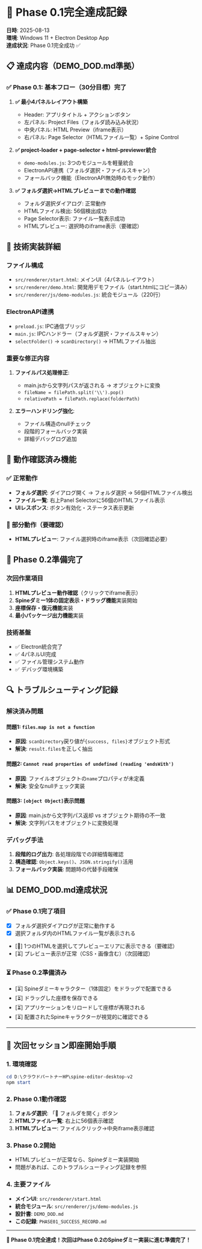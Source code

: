 # 🎉 Phase 0.1完全達成記録

**日時**: 2025-08-13  
**環境**: Windows 11 + Electron Desktop App  
**達成状況**: Phase 0.1完全成功 ✅

## 📋 **達成内容（DEMO_DOD.md準拠）**

### ✅ **Phase 0.1: 基本フロー（30分目標）完了**

1. **✅ 最小4パネルレイアウト構築**
   - Header: アプリタイトル + アクションボタン
   - 左パネル: Project Files（フォルダ読み込み状況）
   - 中央パネル: HTML Preview（iframe表示）
   - 右パネル: Page Selector（HTMLファイル一覧）+ Spine Control

2. **✅ project-loader + page-selector + html-previewer統合**
   - `demo-modules.js`: 3つのモジュールを軽量統合
   - ElectronAPI連携（フォルダ選択・ファイルスキャン）
   - フォールバック機能（ElectronAPI無効時のモック動作）

3. **✅ フォルダ選択→HTMLプレビューまでの動作確認**
   - フォルダ選択ダイアログ: 正常動作
   - HTMLファイル検出: 56個検出成功
   - Page Selector表示: ファイル一覧表示成功
   - HTMLプレビュー: 選択時のiframe表示（要確認）

## 🔧 **技術実装詳細**

### **ファイル構成**
- `src/renderer/start.html`: メインUI（4パネルレイアウト）
- `src/renderer/demo.html`: 開発用デモファイル（start.htmlにコピー済み）
- `src/renderer/js/demo-modules.js`: 統合モジュール（220行）

### **ElectronAPI連携**
- `preload.js`: IPC通信ブリッジ
- `main.js`: IPCハンドラー（フォルダ選択・ファイルスキャン）
- `selectFolder()` → `scanDirectory()` → HTMLファイル抽出

### **重要な修正内容**
1. **ファイルパス処理修正**:
   - main.jsから文字列パスが返される → オブジェクトに変換
   - `fileName = filePath.split('\\').pop()`
   - `relativePath = filePath.replace(folderPath)`

2. **エラーハンドリング強化**:
   - ファイル構造のnullチェック
   - 段階的フォールバック実装
   - 詳細デバッグログ追加

## 🎯 **動作確認済み機能**

### ✅ **正常動作**
- **フォルダ選択**: ダイアログ開く → フォルダ選択 → 56個HTMLファイル検出
- **ファイル一覧**: 右上Panel Selectorに56個のHTMLファイル表示
- **UIレスポンス**: ボタン有効化・ステータス表示更新

### 🔶 **部分動作（要確認）**
- **HTMLプレビュー**: ファイル選択時のiframe表示（次回確認必要）

## 🚀 **Phase 0.2準備完了**

### **次回作業項目**
1. **HTMLプレビュー動作確認**（クリックでiframe表示）
2. **Spineダミー1体の固定表示・ドラッグ機能**実装開始
3. **座標保存・復元機能**実装
4. **最小パッケージ出力機能**実装

### **技術基盤**
- ✅ Electron統合完了
- ✅ 4パネルUI完成
- ✅ ファイル管理システム動作
- ✅ デバッグ環境構築

## 🔍 **トラブルシューティング記録**

### **解決済み問題**

#### **問題1**: `files.map is not a function`
- **原因**: `scanDirectory`戻り値が`{success, files}`オブジェクト形式
- **解決**: `result.files`を正しく抽出

#### **問題2**: `Cannot read properties of undefined (reading 'endsWith')`
- **原因**: ファイルオブジェクトの`name`プロパティが未定義
- **解決**: 安全なnullチェック実装

#### **問題3**: `[object Object]`表示問題
- **原因**: main.jsから文字列パス返却 vs オブジェクト期待の不一致
- **解決**: 文字列パスをオブジェクトに変換処理

### **デバッグ手法**
1. **段階的ログ出力**: 各処理段階での詳細情報確認
2. **構造確認**: `Object.keys()`、`JSON.stringify()`活用
3. **フォールバック実装**: 問題時の代替手段確保

## 📊 **DEMO_DOD.md達成状況**

### **✅ Phase 0.1完了項目**
- [x] フォルダ選択ダイアログが正常に動作する
- [x] 選択フォルダ内のHTMLファイル一覧が表示される
- [🔶] 1つのHTMLを選択してプレビューエリアに表示できる（要確認）
- [⏳] プレビュー表示が正常（CSS・画像含む）（次回確認）

### **⏳ Phase 0.2準備済み**
- [⏳] Spineダミーキャラクター（1体固定）をドラッグで配置できる
- [⏳] ドラッグした座標を保存できる
- [⏳] アプリケーションをリロードして座標が再現される
- [⏳] 配置されたSpineキャラクターが視覚的に確認できる

---

## 🚀 **次回セッション即座開始手順**

### **1. 環境確認**
```powershell
cd D:\クラウドパートナーHP\spine-editor-desktop-v2
npm start
```

### **2. Phase 0.1動作確認**
1. **フォルダ選択**: 「📁 フォルダを開く」ボタン
2. **HTMLファイル一覧**: 右上に56個表示確認
3. **HTMLプレビュー**: ファイルクリック→中央iframe表示確認

### **3. Phase 0.2開始**
- HTMLプレビューが正常なら、Spineダミー実装開始
- 問題があれば、このトラブルシューティング記録を参照

### **4. 主要ファイル**
- **メインUI**: `src/renderer/start.html`
- **統合モジュール**: `src/renderer/js/demo-modules.js`
- **設計書**: `DEMO_DOD.md`
- **この記録**: `PHASE01_SUCCESS_RECORD.md`

---

**🎯 Phase 0.1完全達成！次回はPhase 0.2のSpineダミー実装に進む準備完了！**